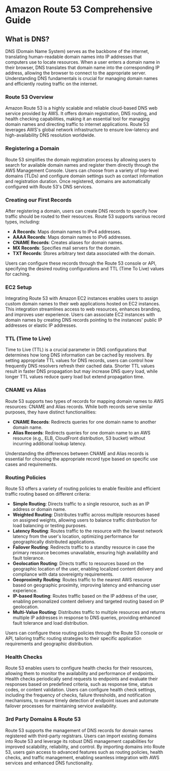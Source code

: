 # Amazon Route 53 Comprehensive Guide

## What is DNS?
DNS (Domain Name System) serves as the backbone of the internet, translating human-readable domain names into IP addresses that computers use to locate resources. When a user enters a domain name in their browser, DNS translates that domain name into the corresponding IP address, allowing the browser to connect to the appropriate server. Understanding DNS fundamentals is crucial for managing domain names and efficiently routing traffic on the internet.

### Route 53 Overview
Amazon Route 53 is a highly scalable and reliable cloud-based DNS web service provided by AWS. It offers domain registration, DNS routing, and health checking capabilities, making it an essential tool for managing domain names and directing traffic to internet applications. Route 53 leverages AWS's global network infrastructure to ensure low-latency and high-availability DNS resolution worldwide.

### Registering a Domain
Route 53 simplifies the domain registration process by allowing users to search for available domain names and register them directly through the AWS Management Console. Users can choose from a variety of top-level domains (TLDs) and configure domain settings such as contact information and registration duration. Once registered, domains are automatically configured with Route 53's DNS services.

### Creating our First Records
After registering a domain, users can create DNS records to specify how traffic should be routed to their resources. Route 53 supports various record types, including:
- **A Records**: Maps domain names to IPv4 addresses.
- **AAAA Records**: Maps domain names to IPv6 addresses.
- **CNAME Records**: Creates aliases for domain names.
- **MX Records**: Specifies mail servers for the domain.
- **TXT Records**: Stores arbitrary text data associated with the domain.

Users can configure these records through the Route 53 console or API, specifying the desired routing configurations and TTL (Time To Live) values for caching.

### EC2 Setup
Integrating Route 53 with Amazon EC2 instances enables users to assign custom domain names to their web applications hosted on EC2 instances. This integration streamlines access to web resources, enhances branding, and improves user experience. Users can associate EC2 instances with domain names by creating DNS records pointing to the instances' public IP addresses or elastic IP addresses.

### TTL (Time to Live)
Time to Live (TTL) is a crucial parameter in DNS configurations that determines how long DNS information can be cached by resolvers. By setting appropriate TTL values for DNS records, users can control how frequently DNS resolvers refresh their cached data. Shorter TTL values result in faster DNS propagation but may increase DNS query load, while longer TTL values reduce query load but extend propagation time.

### CNAME vs Alias
Route 53 supports two types of records for mapping domain names to AWS resources: CNAME and Alias records. While both records serve similar purposes, they have distinct functionalities:
- **CNAME Records**: Redirects queries for one domain name to another domain name.
- **Alias Records**: Redirects queries for one domain name to an AWS resource (e.g., ELB, CloudFront distribution, S3 bucket) without incurring additional lookup latency.

Understanding the differences between CNAME and Alias records is essential for choosing the appropriate record type based on specific use cases and requirements.

### Routing Policies
Route 53 offers a variety of routing policies to enable flexible and efficient traffic routing based on different criteria:
- **Simple Routing**: Directs traffic to a single resource, such as an IP address or domain name.
- **Weighted Routing**: Distributes traffic across multiple resources based on assigned weights, allowing users to balance traffic distribution for load balancing or testing purposes.
- **Latency Routing**: Routes traffic to the resource with the lowest network latency from the user's location, optimizing performance for geographically distributed applications.
- **Failover Routing**: Redirects traffic to a standby resource in case the primary resource becomes unavailable, ensuring high availability and fault tolerance.
- **Geolocation Routing**: Directs traffic to resources based on the geographic location of the user, enabling localized content delivery and compliance with data sovereignty requirements.
- **Geoproximity Routing**: Routes traffic to the nearest AWS resource based on geographic proximity, improving latency and enhancing user experience.
- **IP-based Routing**: Routes traffic based on the IP address of the user, enabling personalized content delivery and targeted routing based on IP geolocation.
- **Multi-Value Routing**: Distributes traffic to multiple resources and returns multiple IP addresses in response to DNS queries, providing enhanced fault tolerance and load distribution.

Users can configure these routing policies through the Route 53 console or API, tailoring traffic routing strategies to their specific application requirements and geographic distribution.

### Health Checks
Route 53 enables users to configure health checks for their resources, allowing them to monitor the availability and performance of endpoints. Health checks periodically send requests to endpoints and evaluate their responses based on predefined criteria, such as response time, status codes, or content validation. Users can configure health check settings, including the frequency of checks, failure thresholds, and notification mechanisms, to ensure timely detection of endpoint issues and automate failover processes for maintaining service availability.

### 3rd Party Domains & Route 53
Route 53 supports the management of DNS records for domain names registered with third-party registrars. Users can import existing domains into Route 53 and leverage its robust DNS management capabilities for improved scalability, reliability, and control. By importing domains into Route 53, users gain access to advanced features such as routing policies, health checks, and traffic management, enabling seamless integration with AWS services and enhanced DNS functionality.
